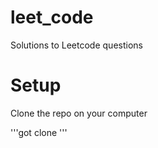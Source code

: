 # leet_code

Solutions to Leetcode questions

# Setup

Clone the repo on your computer

'''got clone '''
